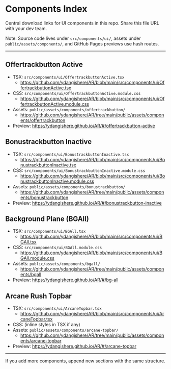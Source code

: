 # Components Index

Central download links for UI components in this repo. Share this file URL with your dev team.

Note: Source code lives under `src/components/ui/`, assets under `public/assets/components/`, and GitHub Pages previews use hash routes.

---

## Offertrackbutton Active
- TSX: `src/components/ui/OffertrackbuttonActive.tsx`
  - https://github.com/ydangishere/AR/blob/main/src/components/ui/OffertrackbuttonActive.tsx
- CSS: `src/components/ui/OffertrackbuttonActive.module.css`
  - https://github.com/ydangishere/AR/blob/main/src/components/ui/OffertrackbuttonActive.module.css
- Assets: `public/assets/components/offertrackbutton/`
  - https://github.com/ydangishere/AR/tree/main/public/assets/components/offertrackbutton
- Preview: https://ydangishere.github.io/AR/#/offertrackbutton-active

## Bonustrackbutton Inactive
- TSX: `src/components/ui/BonustrackbuttonInactive.tsx`
  - https://github.com/ydangishere/AR/blob/main/src/components/ui/BonustrackbuttonInactive.tsx
- CSS: `src/components/ui/BonustrackbuttonInactive.module.css`
  - https://github.com/ydangishere/AR/blob/main/src/components/ui/BonustrackbuttonInactive.module.css
- Assets: `public/assets/components/bonustrackbutton/`
  - https://github.com/ydangishere/AR/tree/main/public/assets/components/bonustrackbutton
- Preview: https://ydangishere.github.io/AR/#/bonustrackbutton-inactive

## Background Plane (BGAll)
- TSX: `src/components/ui/BGAll.tsx`
  - https://github.com/ydangishere/AR/blob/main/src/components/ui/BGAll.tsx
- CSS: `src/components/ui/BGAll.module.css`
  - https://github.com/ydangishere/AR/blob/main/src/components/ui/BGAll.module.css
- Assets: `public/assets/components/bgall/`
  - https://github.com/ydangishere/AR/tree/main/public/assets/components/bgall
- Preview: https://ydangishere.github.io/AR/#/bg-all

## Arcane Rush Topbar
- TSX: `src/components/ui/ArcaneTopbar.tsx`
  - https://github.com/ydangishere/AR/blob/main/src/components/ui/ArcaneTopbar.tsx
- CSS: (inline styles in TSX if any)
- Assets: `public/assets/components/arcane-topbar/`
  - https://github.com/ydangishere/AR/tree/main/public/assets/components/arcane-topbar
- Preview: https://ydangishere.github.io/AR/#/arcane-topbar

---

If you add more components, append new sections with the same structure.
